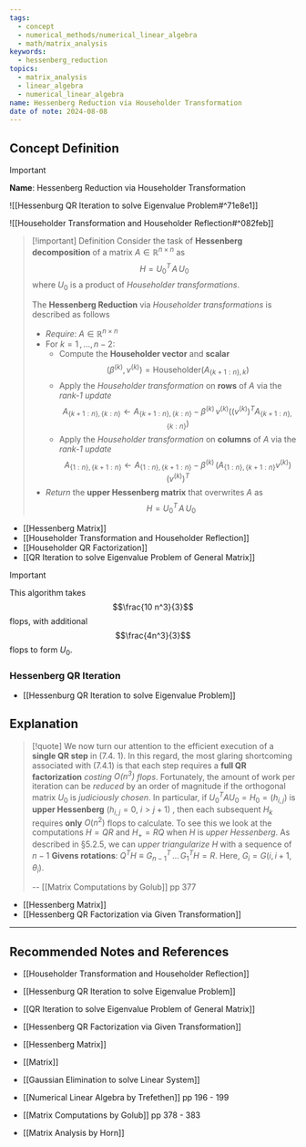 ```yaml
---
tags:
  - concept
  - numerical_methods/numerical_linear_algebra
  - math/matrix_analysis
keywords:
  - hessenberg_reduction
topics:
  - matrix_analysis
  - linear_algebra
  - numerical_linear_algebra
name: Hessenberg Reduction via Householder Transformation
date of note: 2024-08-08
---
```


## Concept Definition

>[!important]
>**Name**: Hessenberg Reduction via Householder Transformation

![[Hessenburg QR Iteration to solve Eigenvalue Problem#^71e8e1]]

![[Householder Transformation and Householder Reflection#^082feb]]

>[!important] Definition
>Consider the task of **Hessenberg decomposition** of a matrix $A\in \mathbb{R}^{n\times n}$ as $$H = U_{0}^{T}\,A\,U_{0}$$ where $U_{0}$ is a product of *Householder transformations*.
>
>The **Hessenberg Reduction** via *Householder transformations* is described as follows
>- *Require*: $A\in \mathbb{R}^{n\times n}$
>- For $k=1\,{,}\ldots{,}\,n-2$:
>	- Compute the **Householder vector** and **scalar** $$(\beta^{(k)}, v^{(k)}) = \text{Householder}(A_{\{ k+1:n \}, k})$$
>	- Apply the *Householder transformation* on **rows** of $A$ via the *rank-1 update* $$A_{\{ k+1:n \}, \{ k:n \}} \leftarrow A_{\{ k+1:n \}, \{ k:n \}} - \beta^{(k)}\,v^{(k)}\left((v^{(k)})^{T} A_{\{ k+1:n \}, \{ k:n \}}\right)$$
>	- Apply the *Householder transformation* on **columns** of $A$ via the *rank-1 update* $$A_{\{ 1:n \}, \{ k+1:n \}} \leftarrow A_{\{ 1:n \}, \{ k+1:n \}} - \beta^{(k)}\,\left(A_{\{ 1:n \}, \{ k+1:n \}} v^{(k)}\right)(v^{(k)})^{T} $$
>- *Return* the **upper Hessenberg matrix** that overwrites $A$ as $$H = U_{0}^{T}\,A\,U_{0}$$

- [[Hessenberg Matrix]]
- [[Householder Transformation and Householder Reflection]]
- [[Householder QR Factorization]]
- [[QR Iteration to solve Eigenvalue Problem of General Matrix]]

>[!important]
>This algorithm takes $$\frac{10 n^3}{3}$$ flops,  with additional $$\frac{4n^3}{3}$$ flops to form $U_{0}.$


### Hessenberg QR Iteration

- [[Hessenburg QR Iteration to solve Eigenvalue Problem]]


## Explanation

>[!quote]
>We now turn our attention to the efficient execution of a **single QR step** in (7.4. 1).  In this regard, the most glaring shortcoming associated with (7.4.1) is that each step requires a **full QR factorization** *costing $O(n^3)$ flops*. Fortunately, the amount of work per iteration can be *reduced* by an order of magnitude if the orthogonal matrix $U_{0}$ is *judiciously chosen*. In particular, if $U_{0}^{T}AU_{0} = H_{0} = (h_{i,j})$ is **upper Hessenberg** ($h_{i,j} = 0$,  $i > j + 1$) , then each subsequent $H_k$ requires **only** $O(n^2)$ flops to calculate. To see this we look at the computations $H = QR$ and $H_{+} = RQ$ when $H$ is *upper Hessenberg*. As described in §5.2.5, we can *upper triangularize* $H$ with a sequence of $n - 1$ **Givens rotations**: $Q^{T}H \equiv G_{n-1}^{T} \,{}\ldots{}\, G_{1}^{T}H = R$. Here, $G_{i} = G(i, i+1, \theta_{i}).$
>
>-- [[Matrix Computations by Golub]] pp 377

- [[Hessenberg Matrix]]
- [[Hessenberg QR Factorization via Given Transformation]]



-----------
##  Recommended Notes and References


- [[Householder Transformation and Householder Reflection]]
- [[Hessenburg QR Iteration to solve Eigenvalue Problem]]
- [[QR Iteration to solve Eigenvalue Problem of General Matrix]]
- [[Hessenberg QR Factorization via Given Transformation]]
- [[Hessenberg Matrix]]
- [[Matrix]]
- [[Gaussian Elimination to solve Linear System]]


- [[Numerical Linear Algebra by Trefethen]] pp 196 - 199
- [[Matrix Computations by Golub]] pp 378 - 383
- [[Matrix Analysis by Horn]]